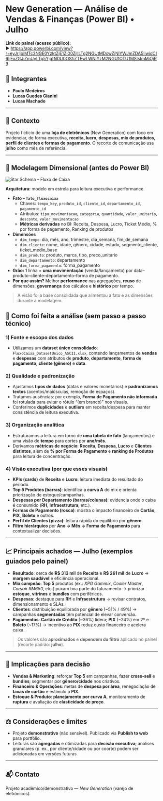  # New Generation — Análise de Vendas & Finanças (Power BI) • Julho

**Link do painel (acesso público):**  
▶️ https://app.powerbi.com/view?r=eyJrIjoiMTc3NGE0YzktZjE1Zi00ZjllLTg2NGUtMDcwZjNlYWJmZDA5IiwidCI6IjExZGJiZmUyLTg5YjgtNDU0OS1iZTEwLWNlYzM2NGU1OTU1MSIsImMiOjR9

## 👥 Integrantes
- **Paulo Medeiros**
- **Lucas Guedes Gianini**
- **Lucas Machado**

---

## 🧭 Contexto
Projeto fictício de uma **loja de eletrônicos** (New Generation) com foco em evidenciar, de forma executiva, **receita, lucro, despesas, mix de produtos, perfil de clientes e formas de pagamento**. O recorte de comunicação usa **julho** como mês de referência.

---
## 🧩 Modelagem Dimensional (antes do Power BI)

![Star Schema – Fluxo de Caixa](docs/star_schema_fluxocaixa.png)

**Arquitetura:** modelo em estrela para leitura executiva e performance.
- **Fato – `fato_fluxocaixa`**
  - Chaves: `tempo_key`, `produto_id`, `cliente_id`, `departamento_id`, `pagamento_id`
  - Atributos: `tipo_movimentacao`, `categoria`, `quantidade`, `valor_unitario`, `desconto`, `valor_movimentacao`
  - **Métricas derivadas** no BI: Receita, Despesa, Lucro, Ticket Médio, % por forma de pagamento, Ranking de produtos
- **Dimensões**
  - `dim_tempo`: dia, mês, ano, trimestre, dia_semana, fim_de_semana
  - `dim_cliente`: nome, idade, gênero, cidade, estado, segmento_cliente, ticket_medio_base
  - `dim_produto`: produto, marca, tipo, preco_unitario
  - `dim_departamento`: departamento
  - `dim_forma_pagamento`: forma_pagamento
- **Grão:** 1 linha = **uma movimentação** (venda/lançamento) por data–produto–cliente–departamento–forma de pagamento.
- **Por que assim?** Melhor **performance** nas agregações, **reuso** de dimensões, **governança** dos cálculos e **histórico** por tempo.

> A visão foi a base consolidada que alimentou a fato e as dimensões durante a modelagem.

## 🔎 Como foi feita a análise (sem passo a passo técnico)
### 1) Fonte e escopo dos dados
- Utilizamos um **dataset único consolidado**: `FluxoCaixa_DatasetUnico_ASCII.xlsx`, contendo lançamentos de **vendas** e **despesas** com atributos de **produto**, **departamento**, **forma de pagamento**, **cliente (gênero)** e **data**.

### 2) Qualidade e padronização
- Ajustamos **tipos de dados** (datas e valores monetários) e **padronizamos textos** (acentos/maiúsculas, remoção de espaços).  
- Tratamos ausências: por exemplo, **Forma de Pagamento não informada** foi rotulada para evitar o rótulo “(em branco)” nos visuais.  
- Conferimos **duplicidades** e **outliers** em receita/despesa para manter consistência de leitura executiva.

### 3) Organização analítica
- Estruturamos a leitura em torno de **uma tabela de fato** (lançamentos) e uma visão de **tempo** para cortes por **ano/mês**.  
- Derivamos **métricas de negócio**: **Receita**, **Despesa**, **Lucro** e **Clientes distintos**, além de **% por Forma de Pagamento** e **ranking de Produtos** para leitura de concentração.

### 4) Visão executiva (por que esses visuais)
- **KPIs (cards)** de **Receita** e **Lucro**: leitura imediata do resultado do período.  
- **Top 5 Produtos (barras)**: identifica a **curva A** do mix e orienta priorização de estoque/campanhas.  
- **Despesas por Departamento (barras/colunas)**: evidencia onde o caixa é consumido (**RH**, **Infraestrutura**, etc.).  
- **Formas de Pagamento (rosca)**: mostra o impacto financeiro de **Cartão**, **PIX**, **Boleto** e outros.  
- **Perfil de Clientes (pizza)**: leitura rápida do equilíbrio por **gênero**.  
- **Filtro hierárquico** por **Ano → Mês → Forma de Pagamento** para contextualizar decisões.

---

## 📈 Principais achados — Julho (exemplos guiados pelo painel)
- **Resultado**: cerca de **R$ 313 mil** de **Receita** e **R$ 261 mil** de **Lucro** → **margem saudável** e eficiência operacional.  
- **Mix campeão**: **Top 5** produtos (ex.: *XPG Gammix*, *Cooler Master*, *Corsair RM650*, etc.) puxam boa parte do faturamento → priorizar **estoque**, **vitrines** e **bundles** com periféricos.  
- **Despesas**: destaque para **RH** e **Infraestrutura** → revisar contratos, dimensionamento e SLAs.  
- **Clientes**: distribuição equilibrada por **gênero** (~51% / 49%) → campanhas **segmentadas** têm potencial de elevar conversão.  
- **Pagamentos**: **Cartão de Crédito** (~36%) lidera; **PIX** (~24%) em 2º e **Boleto** (~17%) → incentivo ao **PIX** reduz custo financeiro e acelera caixa.

> Os valores são **aproximados** e **dependem do filtro** aplicado no painel (recorte padrão: **julho**).

---

## 🧭 Implicações para decisão
- **Vendas & Marketing**: reforçar **Top 5** em campanhas, fazer **cross-sell** e **bundles**; segmentar por **gênero/cidade** nos criativos.  
- **Financeiro & Operações**: metas de **despesa por área**, renegociação de **taxas de cartão** e estímulo a **PIX**.  
- **Estoque & Produto**: **planejamento por curva A**, monitoramento de **ruptura** e avaliação de **elasticidade de preço**.

---

## ⚖️ Considerações e limites
- Projeto **demonstrativo** (não sensível). Publicado via **Publish to web** para portfólio.  
- Leituras são **agregadas** e otimizadas para **decisão executiva**; análises granulares (p. ex., por cliente/cidade ou por coorte) podem ser adicionadas em versões futuras.

---

## 📬 Contato
Projeto acadêmico/demonstrativo — *New Generation* (varejo de eletrônicos).
